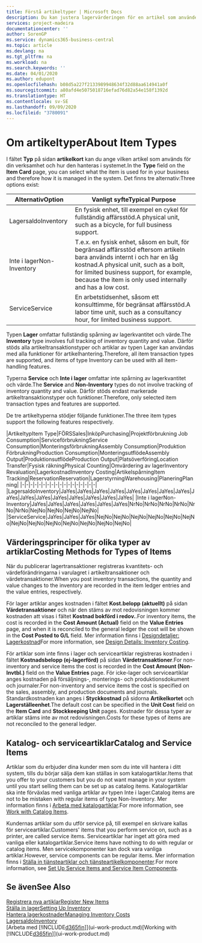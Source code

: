 ```yaml
---
title: Förstå artikeltyper | Microsoft Docs
description: Du kan justera lagervärderingen för en artikel som använder FIFO eller genomsnittliga värderingsprinciper, till exempel när artikelkostnader ändras av andra skäl än transaktioner.
services: project-madeira
documentationcenter: ''
author: SorenGP
ms.service: dynamics365-business-central
ms.topic: article
ms.devlang: na
ms.tgt_pltfrm: na
ms.workload: na
ms.search.keywords: ''
ms.date: 04/01/2020
ms.author: edupont
ms.openlocfilehash: b08d5a227f2133989948634f32d88aa614941a0f
ms.sourcegitcommit: a80afd4e5075018716efad76d82a54e158f1392d
ms.translationtype: HT
ms.contentlocale: sv-SE
ms.lasthandoff: 09/09/2020
ms.locfileid: "3780091"
---
```

# <a name="about-item-types"></a><span data-ttu-id="89a5a-103">Om artikeltyper</span><span class="sxs-lookup"><span data-stu-id="89a5a-103">About Item Types</span></span>
<span data-ttu-id="89a5a-104">I fältet **Typ** på sidan **artikelkort** kan du ange vilken artikel som används för din verksamhet och hur den hanteras i systemet.</span><span class="sxs-lookup"><span data-stu-id="89a5a-104">In the **Type** field on the **Item Card** page, you can select what the item is used for in your business and therefore how it is managed in the system.</span></span> <span data-ttu-id="89a5a-105">Det finns tre alternativ:</span><span class="sxs-lookup"><span data-stu-id="89a5a-105">Three options exist:</span></span>

|<span data-ttu-id="89a5a-106">Alternativ</span><span class="sxs-lookup"><span data-stu-id="89a5a-106">Option</span></span>|<span data-ttu-id="89a5a-107">Vanligt syfte</span><span class="sxs-lookup"><span data-stu-id="89a5a-107">Typical Purpose</span></span>|
|------|-----------|
|<span data-ttu-id="89a5a-108">Lagersaldo</span><span class="sxs-lookup"><span data-stu-id="89a5a-108">Inventory</span></span>|<span data-ttu-id="89a5a-109">En fysisk enhet, till exempel en cykel för fullständig affärsstöd.</span><span class="sxs-lookup"><span data-stu-id="89a5a-109">A physical unit, such as a bicycle, for full business support.</span></span>|
|<span data-ttu-id="89a5a-110">Inte i lager</span><span class="sxs-lookup"><span data-stu-id="89a5a-110">Non-Inventory</span></span>|<span data-ttu-id="89a5a-111">T.e.x. en fysisk enhet, såsom en bult, för begränsad affärsstöd eftersom artikeln bara används internt i och har en låg kostnad.</span><span class="sxs-lookup"><span data-stu-id="89a5a-111">A physical unit, such as a bolt, for limited business support, for example, because the item is only used internally and has a low cost.</span></span>|
|<span data-ttu-id="89a5a-112">Service</span><span class="sxs-lookup"><span data-stu-id="89a5a-112">Service</span></span>|<span data-ttu-id="89a5a-113">En arbetstidsenhet, såsom ett konsulttimme, för begränsat affärsstöd.</span><span class="sxs-lookup"><span data-stu-id="89a5a-113">A labor time unit, such as a consultancy hour, for limited business support.</span></span>|

<span data-ttu-id="89a5a-114">Typen **Lager** omfattar fullständig spårning av lagerkvantitet och värde.</span><span class="sxs-lookup"><span data-stu-id="89a5a-114">The **Inventory** type involves full tracking of inventory quantity and value.</span></span> <span data-ttu-id="89a5a-115">Därför stöds alla artikeltransaktionstyper och artiklar av typen Lager kan användas med alla funktioner för artikelhantering.</span><span class="sxs-lookup"><span data-stu-id="89a5a-115">Therefore, all item transaction types are supported, and items of type Inventory can be used with all item-handling features.</span></span>

<span data-ttu-id="89a5a-116">Typerna **Service** och **Inte i lager** omfattar inte spårning av lagerkvantitet och värde.</span><span class="sxs-lookup"><span data-stu-id="89a5a-116">The **Service** and **Non-Inventory** types do not involve tracking of inventory quantity and value.</span></span> <span data-ttu-id="89a5a-117">Därför stöds endast markerade artikeltransaktionstyper och funktioner.</span><span class="sxs-lookup"><span data-stu-id="89a5a-117">Therefore, only selected item transaction types and features are supported.</span></span>

<span data-ttu-id="89a5a-118">De tre artikeltyperna stödjer följande funktioner.</span><span class="sxs-lookup"><span data-stu-id="89a5a-118">The three item types support the following features respectively.</span></span>

|<span data-ttu-id="89a5a-119">Artikeltyp</span><span class="sxs-lookup"><span data-stu-id="89a5a-119">Item Type</span></span>|<span data-ttu-id="89a5a-120">FÖRS</span><span class="sxs-lookup"><span data-stu-id="89a5a-120">Sales</span></span>|<span data-ttu-id="89a5a-121">Inköp</span><span class="sxs-lookup"><span data-stu-id="89a5a-121">Purchasing</span></span>|<span data-ttu-id="89a5a-122">Projektförbrukning </span><span class="sxs-lookup"><span data-stu-id="89a5a-122">Job Consumption</span></span>|<span data-ttu-id="89a5a-123">Serviceförbrukning</span><span class="sxs-lookup"><span data-stu-id="89a5a-123">Service Consumption</span></span>|<span data-ttu-id="89a5a-124">Monteringsförbrukning</span><span class="sxs-lookup"><span data-stu-id="89a5a-124">Assembly Consumption</span></span>|<span data-ttu-id="89a5a-125">Produktion Förbrukning</span><span class="sxs-lookup"><span data-stu-id="89a5a-125">Production Consumption</span></span>|<span data-ttu-id="89a5a-126">Monteringsutflöde</span><span class="sxs-lookup"><span data-stu-id="89a5a-126">Assembly Output</span></span>|<span data-ttu-id="89a5a-127">Produktionsutflöde</span><span class="sxs-lookup"><span data-stu-id="89a5a-127">Production Output</span></span>|<span data-ttu-id="89a5a-128">Platsöverföring</span><span class="sxs-lookup"><span data-stu-id="89a5a-128">Location Transfer</span></span>|<span data-ttu-id="89a5a-129">Fysisk räkning</span><span class="sxs-lookup"><span data-stu-id="89a5a-129">Physical Counting</span></span>|<span data-ttu-id="89a5a-130">Omvärdering av lager</span><span class="sxs-lookup"><span data-stu-id="89a5a-130">Inventory Revaluation</span></span>|<span data-ttu-id="89a5a-131">Lagerkostnad</span><span class="sxs-lookup"><span data-stu-id="89a5a-131">Inventory Costing</span></span>|<span data-ttu-id="89a5a-132">Artikelspårning</span><span class="sxs-lookup"><span data-stu-id="89a5a-132">Item Tracking</span></span>|<span data-ttu-id="89a5a-133">Reservation</span><span class="sxs-lookup"><span data-stu-id="89a5a-133">Reservation</span></span>|<span data-ttu-id="89a5a-134">Lagerstyrning</span><span class="sxs-lookup"><span data-stu-id="89a5a-134">Warehousing</span></span>|<span data-ttu-id="89a5a-135">Planering</span><span class="sxs-lookup"><span data-stu-id="89a5a-135">Planning</span></span>|
|-|-|-|-|-|-|-|-|-|-|-|-|-|-|-|-|-|-|
|<span data-ttu-id="89a5a-136">Lagersaldo</span><span class="sxs-lookup"><span data-stu-id="89a5a-136">Inventory</span></span>|<span data-ttu-id="89a5a-137">Ja</span><span class="sxs-lookup"><span data-stu-id="89a5a-137">Yes</span></span>|<span data-ttu-id="89a5a-138">Ja</span><span class="sxs-lookup"><span data-stu-id="89a5a-138">Yes</span></span>|<span data-ttu-id="89a5a-139">Ja</span><span class="sxs-lookup"><span data-stu-id="89a5a-139">Yes</span></span>|<span data-ttu-id="89a5a-140">Ja</span><span class="sxs-lookup"><span data-stu-id="89a5a-140">Yes</span></span>|<span data-ttu-id="89a5a-141">Ja</span><span class="sxs-lookup"><span data-stu-id="89a5a-141">Yes</span></span>|<span data-ttu-id="89a5a-142">Ja</span><span class="sxs-lookup"><span data-stu-id="89a5a-142">Yes</span></span>|<span data-ttu-id="89a5a-143">Ja</span><span class="sxs-lookup"><span data-stu-id="89a5a-143">Yes</span></span>|<span data-ttu-id="89a5a-144">Ja</span><span class="sxs-lookup"><span data-stu-id="89a5a-144">Yes</span></span>|<span data-ttu-id="89a5a-145">Ja</span><span class="sxs-lookup"><span data-stu-id="89a5a-145">Yes</span></span>|<span data-ttu-id="89a5a-146">Ja</span><span class="sxs-lookup"><span data-stu-id="89a5a-146">Yes</span></span>|<span data-ttu-id="89a5a-147">Ja</span><span class="sxs-lookup"><span data-stu-id="89a5a-147">Yes</span></span>|<span data-ttu-id="89a5a-148">Ja</span><span class="sxs-lookup"><span data-stu-id="89a5a-148">Yes</span></span>|<span data-ttu-id="89a5a-149">Ja</span><span class="sxs-lookup"><span data-stu-id="89a5a-149">Yes</span></span>|<span data-ttu-id="89a5a-150">Ja</span><span class="sxs-lookup"><span data-stu-id="89a5a-150">Yes</span></span>|<span data-ttu-id="89a5a-151">Ja</span><span class="sxs-lookup"><span data-stu-id="89a5a-151">Yes</span></span>|<span data-ttu-id="89a5a-152">Ja</span><span class="sxs-lookup"><span data-stu-id="89a5a-152">Yes</span></span>|
|<span data-ttu-id="89a5a-153">Inte i lager</span><span class="sxs-lookup"><span data-stu-id="89a5a-153">Non-Inventory</span></span>|<span data-ttu-id="89a5a-154">Ja</span><span class="sxs-lookup"><span data-stu-id="89a5a-154">Yes</span></span>|<span data-ttu-id="89a5a-155">Ja</span><span class="sxs-lookup"><span data-stu-id="89a5a-155">Yes</span></span>|<span data-ttu-id="89a5a-156">Ja</span><span class="sxs-lookup"><span data-stu-id="89a5a-156">Yes</span></span>|<span data-ttu-id="89a5a-157">Ja</span><span class="sxs-lookup"><span data-stu-id="89a5a-157">Yes</span></span>|<span data-ttu-id="89a5a-158">Ja</span><span class="sxs-lookup"><span data-stu-id="89a5a-158">Yes</span></span>|<span data-ttu-id="89a5a-159">Ja</span><span class="sxs-lookup"><span data-stu-id="89a5a-159">Yes</span></span>|<span data-ttu-id="89a5a-160">Nr</span><span class="sxs-lookup"><span data-stu-id="89a5a-160">No</span></span>|<span data-ttu-id="89a5a-161">Nr</span><span class="sxs-lookup"><span data-stu-id="89a5a-161">No</span></span>|<span data-ttu-id="89a5a-162">Nr</span><span class="sxs-lookup"><span data-stu-id="89a5a-162">No</span></span>|<span data-ttu-id="89a5a-163">Nr</span><span class="sxs-lookup"><span data-stu-id="89a5a-163">No</span></span>|<span data-ttu-id="89a5a-164">Nr</span><span class="sxs-lookup"><span data-stu-id="89a5a-164">No</span></span>|<span data-ttu-id="89a5a-165">Nr</span><span class="sxs-lookup"><span data-stu-id="89a5a-165">No</span></span>|<span data-ttu-id="89a5a-166">Nej</span><span class="sxs-lookup"><span data-stu-id="89a5a-166">No</span></span>|<span data-ttu-id="89a5a-167">Nej</span><span class="sxs-lookup"><span data-stu-id="89a5a-167">No</span></span>|<span data-ttu-id="89a5a-168">Nej</span><span class="sxs-lookup"><span data-stu-id="89a5a-168">No</span></span>|<span data-ttu-id="89a5a-169">Nej</span><span class="sxs-lookup"><span data-stu-id="89a5a-169">No</span></span>|
|<span data-ttu-id="89a5a-170">Service</span><span class="sxs-lookup"><span data-stu-id="89a5a-170">Service</span></span>|<span data-ttu-id="89a5a-171">Ja</span><span class="sxs-lookup"><span data-stu-id="89a5a-171">Yes</span></span>|<span data-ttu-id="89a5a-172">Ja</span><span class="sxs-lookup"><span data-stu-id="89a5a-172">Yes</span></span>|<span data-ttu-id="89a5a-173">Ja</span><span class="sxs-lookup"><span data-stu-id="89a5a-173">Yes</span></span>|<span data-ttu-id="89a5a-174">Nej</span><span class="sxs-lookup"><span data-stu-id="89a5a-174">No</span></span>|<span data-ttu-id="89a5a-175">Nej</span><span class="sxs-lookup"><span data-stu-id="89a5a-175">No</span></span>|<span data-ttu-id="89a5a-176">Nej</span><span class="sxs-lookup"><span data-stu-id="89a5a-176">No</span></span>|<span data-ttu-id="89a5a-177">Nej</span><span class="sxs-lookup"><span data-stu-id="89a5a-177">No</span></span>|<span data-ttu-id="89a5a-178">Nej</span><span class="sxs-lookup"><span data-stu-id="89a5a-178">No</span></span>|<span data-ttu-id="89a5a-179">Nej</span><span class="sxs-lookup"><span data-stu-id="89a5a-179">No</span></span>|<span data-ttu-id="89a5a-180">Nej</span><span class="sxs-lookup"><span data-stu-id="89a5a-180">No</span></span>|<span data-ttu-id="89a5a-181">Nej</span><span class="sxs-lookup"><span data-stu-id="89a5a-181">No</span></span>|<span data-ttu-id="89a5a-182">Nej</span><span class="sxs-lookup"><span data-stu-id="89a5a-182">No</span></span>|<span data-ttu-id="89a5a-183">Nej</span><span class="sxs-lookup"><span data-stu-id="89a5a-183">No</span></span>|<span data-ttu-id="89a5a-184">Nej</span><span class="sxs-lookup"><span data-stu-id="89a5a-184">No</span></span>|<span data-ttu-id="89a5a-185">Nej</span><span class="sxs-lookup"><span data-stu-id="89a5a-185">No</span></span>|<span data-ttu-id="89a5a-186">Nej</span><span class="sxs-lookup"><span data-stu-id="89a5a-186">No</span></span>|

## <a name="costing-methods-for-types-of-items"></a><span data-ttu-id="89a5a-187">Värderingsprinciper för olika typer av artiklar</span><span class="sxs-lookup"><span data-stu-id="89a5a-187">Costing Methods for Types of Items</span></span>
<span data-ttu-id="89a5a-188">När du publicerar lagertransaktioner registreras kvantitets- och värdeförändringarna i varulagret i artikeltransaktioner och värdetransaktioner.</span><span class="sxs-lookup"><span data-stu-id="89a5a-188">When you post inventory transactions, the quantity and value changes to the inventory are recorded in the item ledger entries and the value entries, respectively.</span></span> 

<span data-ttu-id="89a5a-189">För lager artiklar anges kostnaden i fältet **Kost.belopp (aktuellt)** på sidan **Värdetransaktioner** och när den stäms av mot redovisningen kommer kostnaden att visas i fältet **Kostnad bokförd i redov.**.</span><span class="sxs-lookup"><span data-stu-id="89a5a-189">For inventory items, the cost is recorded in the **Cost Amount (Actual)** field on the **Value Entries** page, and when it is reconciled to the general ledger the cost will be shown in the **Cost Posted to G/L** field.</span></span> <span data-ttu-id="89a5a-190">Mer information finns i [Designdetaljer: Lagerkostnad](design-details-inventory-costing.md)</span><span class="sxs-lookup"><span data-stu-id="89a5a-190">For more information, see [Design Details: Inventory Costing](design-details-inventory-costing.md).</span></span>

<span data-ttu-id="89a5a-191">För artiklar som inte finns i lager och serviceartiklar registreras kostnaden i fältet **Kostnadsbelopp (ej-lagerförd)** på sidan **Värdetransaktioner**.</span><span class="sxs-lookup"><span data-stu-id="89a5a-191">For non-inventory and service items the cost is recorded in the **Cost Amount (Non-Invtbl.)** field on the **Value Entries** page.</span></span> <span data-ttu-id="89a5a-192">För icke-lager och serviceartiklar anges kostnaden på försäljnings-, monterings- och produktionsdokument och journaler.</span><span class="sxs-lookup"><span data-stu-id="89a5a-192">For non-inventory and service items the cost is specified on the sales, assembly, and production documents and journals.</span></span> <span data-ttu-id="89a5a-193">Standardkostnaden kan anges i **Styckkostnad** på sidorna **Artikelkortet** och **Lagerställeenhet**.</span><span class="sxs-lookup"><span data-stu-id="89a5a-193">The default cost can be specified in the **Unit Cost** field on the **Item Card** and **Stockkeeping Unit** pages.</span></span> <span data-ttu-id="89a5a-194">Kostnader för dessa typer av artiklar stäms inte av mot redovisningen.</span><span class="sxs-lookup"><span data-stu-id="89a5a-194">Costs for these types of items are not reconciled to the general ledger.</span></span> 

## <a name="catalog-and-service-items"></a><span data-ttu-id="89a5a-195">Katalog- och serviceartiklar</span><span class="sxs-lookup"><span data-stu-id="89a5a-195">Catalog and Service Items</span></span>
<span data-ttu-id="89a5a-196">Artiklar som du erbjuder dina kunder men som du inte vill hantera i ditt system, tills du börjar sälja dem kan ställas in som katalogartiklar.</span><span class="sxs-lookup"><span data-stu-id="89a5a-196">Items that you offer to your customers but you do not want manage in your system until you start selling them can be set up as catalog items.</span></span> <span data-ttu-id="89a5a-197">Katalogartiklar ska inte förväxlas med vanliga artiklar av typen Inte i lager.</span><span class="sxs-lookup"><span data-stu-id="89a5a-197">Catalog items are not to be mistaken with regular items of type Non-Inventory.</span></span> <span data-ttu-id="89a5a-198">Mer information finns i [Arbeta med katalogartiklar](inventory-how-work-nonstock-items.md).</span><span class="sxs-lookup"><span data-stu-id="89a5a-198">For more information, see [Work with Catalog Items](inventory-how-work-nonstock-items.md).</span></span>

<span data-ttu-id="89a5a-199">Kundernas artiklar som du utför service på, till exempel en skrivare kallas för serviceartiklar.</span><span class="sxs-lookup"><span data-stu-id="89a5a-199">Customers' items that you perform service on, such as a printer, are called service items.</span></span> <span data-ttu-id="89a5a-200">Serviceartiklar har inget att göra med vanliga eller katalogartiklar.</span><span class="sxs-lookup"><span data-stu-id="89a5a-200">Service items have nothing to do with regular or catalog items.</span></span> <span data-ttu-id="89a5a-201">Men servicekomponenter kan dock vara vanliga artiklar.</span><span class="sxs-lookup"><span data-stu-id="89a5a-201">However, service components can be regular items.</span></span> <span data-ttu-id="89a5a-202">Mer information finns i [Ställa in tjänsteartiklar och tjänsteartikelkomponenter](service-how-setup-service-items.md).</span><span class="sxs-lookup"><span data-stu-id="89a5a-202">For more information, see [Set Up Service Items and Service Item Components](service-how-setup-service-items.md).</span></span>

## <a name="see-also"></a><span data-ttu-id="89a5a-203">Se även</span><span class="sxs-lookup"><span data-stu-id="89a5a-203">See Also</span></span>
[<span data-ttu-id="89a5a-204">Registrera nya artiklar</span><span class="sxs-lookup"><span data-stu-id="89a5a-204">Register New Items</span></span>](inventory-how-register-new-items.md)  
[<span data-ttu-id="89a5a-205">Ställa in lager</span><span class="sxs-lookup"><span data-stu-id="89a5a-205">Setting Up Inventory</span></span>](inventory-setup-inventory.md)  
[<span data-ttu-id="89a5a-206">Hantera lagerkostnader</span><span class="sxs-lookup"><span data-stu-id="89a5a-206">Managing Inventory Costs</span></span>](finance-manage-inventory-costs.md)  
[<span data-ttu-id="89a5a-207">Lagersaldo</span><span class="sxs-lookup"><span data-stu-id="89a5a-207">Inventory</span></span>](inventory-manage-inventory.md)  
<span data-ttu-id="89a5a-208">[Arbeta med [!INCLUDE[d365fin](includes/d365fin_md.md)]](ui-work-product.md)</span><span class="sxs-lookup"><span data-stu-id="89a5a-208">[Working with [!INCLUDE[d365fin](includes/d365fin_md.md)]](ui-work-product.md)</span></span>
